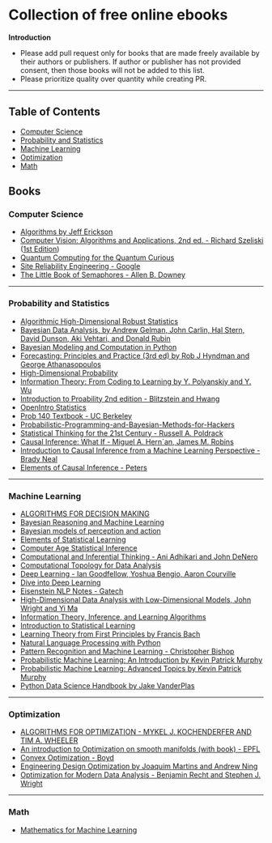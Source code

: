# Collection of free online ebooks

**Introduction**

- Please add pull request only for books that are made freely available by their authors or publishers. If author or publisher has not provided consent, then those books will not be added to this list.
- Please prioritize quality over quantity while creating PR.

------------------------------

Table of Contents
------------------------------

- [Computer Science](#computer-science)
- [Probability and Statistics](#probability-and-statistics)
- [Machine Learning](#machine-learning)
- [Optimization](#optimization)
- [Math](#math)

Books
------------------------------
### Computer Science

- [Algorithms by Jeff Erickson](https://jeffe.cs.illinois.edu/teaching/algorithms/)
- [Computer Vision: Algorithms and Applications, 2nd ed. - Richard Szeliski](https://szeliski.org/Book/) ([1st Edition](https://szeliski.org/Book/1stEdition.htm))
- [Quantum Computing for the Quantum Curious](https://link.springer.com/content/pdf/10.1007/978-3-030-61601-4.pdf)
- [Site Reliability Engineering - Google](https://landing.google.com/sre/sre-book/toc/)
- [The Little Book of Semaphores - Allen B. Downey](https://greenteapress.com/wp/semaphores/)
  
------------------------------
### Probability and Statistics

- [Algorithmic High-Dimensional Robust Statistics](https://sites.google.com/view/ars-book/home/book-download)
- [Bayesian Data Analysis, by Andrew Gelman, John Carlin, Hal Stern, David Dunson, Aki Vehtari, and Donald Rubin](http://www.stat.columbia.edu/~gelman/book/BDA3.pdf)
- [Bayesian Modeling and Computation in Python](https://bayesiancomputationbook.com/welcome.html)
- [Forecasting: Principles and Practice (3rd ed) by Rob J Hyndman and George Athanasopoulos](https://otexts.com/fpp3/)
- [High-Dimensional Probability](https://www.math.uci.edu/~rvershyn/papers/HDP-book/HDP-book.html)
- [Information Theory: From Coding to Learning by Y. Polyanskiy and Y. Wu](https://people.lids.mit.edu/yp/homepage/data/itbook-export.pdf)
- [Introduction to Proability 2nd edition - Blitzstein and Hwang](http://probabilitybook.net/)
- [OpenIntro Statistics](https://www.openintro.org/book/os/)
- [Prob 140 Textbook - UC Berkeley](http://prob140.org/textbook/README.html)
- [Probabilistic-Programming-and-Bayesian-Methods-for-Hackers](https://github.com/CamDavidsonPilon/Probabilistic-Programming-and-Bayesian-Methods-for-Hackers)
- [Statistical Thinking for the 21st Century - Russell A. Poldrack](https://statsthinking21.github.io/statsthinking21-core-site/)
- [Causal Inference: What If - Miguel A. Hern´an, James M. Robins](https://www.hsph.harvard.edu/miguel-hernan/wp-content/uploads/sites/1268/2023/07/hernanrobins_WhatIf_19jul23.pdf)
- [Introduction to Causal Inference from a Machine Learning Perspective - Brady Neal](https://www.bradyneal.com/Introduction_to_Causal_Inference-Dec17_2020-Neal.pdf)
- [Elements of Causal Inference - Peters](https://library.oapen.org/bitstream/id/056a11be-ce3a-44b9-8987-a6c68fce8d9b/11283.pdf)

------------------------------

### Machine Learning

- [ALGORITHMS FOR DECISION MAKING](https://algorithmsbook.com/)
- [Bayesian Reasoning and Machine Learning](http://web4.cs.ucl.ac.uk/staff/D.Barber/pmwiki/pmwiki.php?n=Brml.HomePage)
- [Bayesian models of perception and action](https://www.cns.nyu.edu/malab/bayesianbook.html)
- [Elements of Statistical Learning](https://hastie.su.domains/ElemStatLearn/)
- [Computer Age Statistical Inference](https://hastie.su.domains/CASI_files/PDF/casi.pdf)
- [Computational and Inferential Thinking - Ani Adhikari and John DeNero](https://www.inferentialthinking.com/chapters/intro)
- [Computational Topology for Data Analysis](https://www.cs.purdue.edu/homes/tamaldey/book/CTDAbook/CTDAbook.html)
- [Deep Learning - Ian Goodfellow, Yoshua Bengio, Aaron Courville](http://www.deeplearningbook.org/)
- [Dive into Deep Learning](http://d2l.ai/index.html)
- [Eisenstein NLP Notes - Gatech](https://github.com/jacobeisenstein/gt-nlp-class/blob/master/notes/eisenstein-nlp-notes.pdf)
- [High-Dimensional Data Analysis with Low-Dimensional Models, John Wright and Yi Ma](https://book-wright-ma.github.io/)
- [Information Theory, Inference, and Learning Algorithms](https://www.inference.org.uk/itprnn/book.pdf)
- [Introduction to Statistical Learning](https://www.statlearning.com/)
- [Learning Theory from First Principles by Francis Bach](https://www.di.ens.fr/~fbach/ltfp_book.pdf)
- [Natural Language Processing with Python](https://www.nltk.org/book/)
- [Pattern Recognition and Machine Learning - Christopher Bishop](https://www.microsoft.com/en-us/research/publication/pattern-recognition-machine-learning/)
- [Probabilistic Machine Learning: An Introduction by Kevin Patrick Murphy](https://probml.github.io/pml-book/book1.html)
- [Probabilistic Machine Learning: Advanced Topics by Kevin Patrick Murphy](https://probml.github.io/pml-book/book2.html)
- [Python Data Science Handbook by Jake VanderPlas](https://jakevdp.github.io/PythonDataScienceHandbook/)

------------------------------

### Optimization

- [ALGORITHMS FOR OPTIMIZATION - MYKEL J. KOCHENDERFER AND TIM A. WHEELER](https://algorithmsbook.com/optimization/)
- [An introduction to Optimization on smooth manifolds (with book) - EPFL](https://www.nicolasboumal.net/book/)
- [Convex Optimization - Boyd](https://web.stanford.edu/~boyd/cvxbook/bv_cvxbook.pdf)
- [Engineering Design Optimization by Joaquim Martins and Andrew Ning](http://websites.umich.edu/~mdolaboratory/pdf/Martins2021.pdf)
- [Optimization for Modern Data Analysis - Benjamin Recht and Stephen J. Wright](https://people.eecs.berkeley.edu/~brecht/opt4ml_book/)

------------------------------

### Math

- [Mathematics for Machine Learning](https://mml-book.github.io/)


